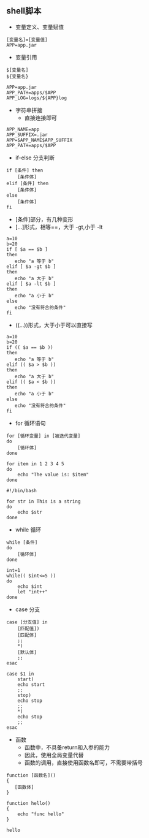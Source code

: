 ## shell脚本
- 变量定义、变量赋值
```shell script
[变量名]=[变量值]
APP=app.jar
```
- 变量引用
```shell script
$[变量名]
${变量名}

APP=app.jar
APP_PATH=apps/$APP
APP_LOG=logs/${APP}log
```
- 字符串拼接
    - 直接连接即可
```shell script
APP_NAME=app
APP_SUFFIX=.jar
APP=$APP_NAME$APP_SUFFIX
APP_PATH=apps/$APP
```
- if-else 分支判断
```shell script
if [条件] then
    [条件体]
elif [条件] then
    [条件体]
else 
    [条件体]
fi
```
- [条件]部分，有几种变形
- [...]形式，相等==，大于 -gt,小于 -lt
```shell script
a=10
b=20
if [ $a == $b ]
then
   echo "a 等于 b"
elif [ $a -gt $b ]
then
   echo "a 大于 b"
elif [ $a -lt $b ]
then
   echo "a 小于 b"
else
   echo "没有符合的条件"
fi
```
- ((...))形式，大于小于可以直接写
```shell script
a=10
b=20
if (( $a == $b ))
then
   echo "a 等于 b"
elif (( $a > $b ))
then
   echo "a 大于 b"
elif (( $a < $b ))
then
   echo "a 小于 b"
else
   echo "没有符合的条件"
fi
```
- for 循环语句
```shell script
for [循环变量] in [被迭代变量]
do
    [循环体]
done
```
```shell script
for item in 1 2 3 4 5
do
    echo "The value is: $item"
done

#!/bin/bash

for str in This is a string
do
    echo $str
done
```
- while 循环
```shell script
while [条件]
do
    [循环体]
done
```
```shell script
int=1
while(( $int<=5 ))
do
    echo $int
    let "int++"
done
```
- case 分支
```shell script
case [分支值] in
    [匹配值])
    [匹配体]
    ;;
    *)
    [默认体]
    ;;
esac
```
```shell script
case $1 in
    start)
    echo start
    ;;
    stop)
    echo stop
    ;;
    *)
    echo stop
    ;;
esac
```
- 函数
    - 函数中，不具备return和入参的能力
    - 因此，使用全局变量代替
    - 函数的调用，直接使用函数名即可，不需要带括号
```shell script
function [函数名]()
{
   [函数体]
}
```
```shell script
function hello()
{
    echo "func hello"
}

hello
```
